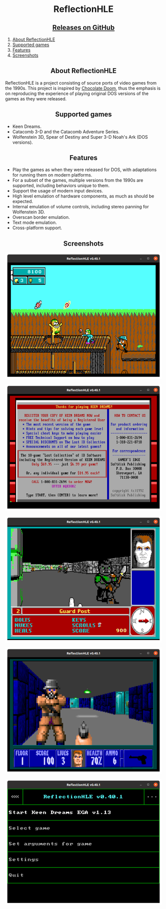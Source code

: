 <style type="text/css">
h1 {text-align: center;}
h2 {text-align: center;}
img {display: block; float: none; margin-left: auto; margin-right: auto; max-width: 100%}
</style>

# ReflectionHLE

## [Releases on GitHub](https://github.com/ReflectionHLE/ReflectionHLE/releases/)

1. [About ReflectionHLE](#about)
2. [Supported games](#games)
3. [Features](#features)
4. [Screenshots](#screenshots)

## About ReflectionHLE <a name="about" />

ReflectionHLE is a project consisting of source ports of video games from the 1990s. This project is inspired by [Chocolate Doom](https://www.chocolate-doom.org/wiki/index.php/About), thus the emphasis is on reproducing the experience of playing original DOS versions of the games as they were released.

## Supported games <a name="games" />

* Keen Dreams.
* Catacomb 3-D and the Catacomb Adventure Series.
* Wolfenstein 3D, Spear of Destiny and Super 3-D Noah's Ark (DOS versions).

## Features <a name="features" />

* Play the games as when they were released for DOS, with adaptations for running them on modern platforms.
* For a subset of the games, multiple versions from the 1990s are supported, including behaviors unique to them.
* Support the usage of modern input devices.
* High level emulation of hardware components, as much as should be expected.
* Internal emulation of volume controls, including stereo panning for Wolfenstein 3D.
* Overscan border emulation.
* Text mode emulation.
* Cross-platform support.

## Screenshots <a name="screenshots" />

![kdreams](scrshots/reflectionhle-0.40.1-kdreams.png)  
![kdreams-exit](scrshots/reflectionhle-0.40.1-kdreams-exit.png)  
![cat3d](scrshots/reflectionhle-0.40.1-cat3d.png)  
![wolf3d](scrshots/reflectionhle-0.40.1-wolf3d.png)  
![launcher](scrshots/reflectionhle-0.40.1-launcher.png)  
